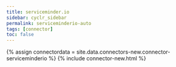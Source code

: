 ```yaml
---
title: serviceminder.io
sidebar: cyclr_sidebar
permalink: serviceminderio-auto
tags: [connector]
toc: false
---
```

{% assign connectordata = site.data.connectors-new.connector-serviceminderio %}
{% include connector-new.html %}	